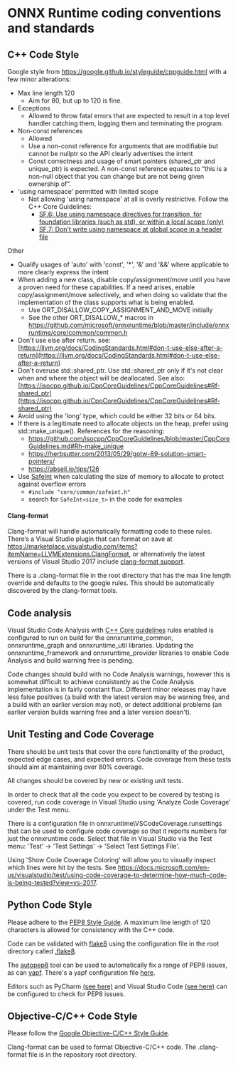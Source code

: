 # ONNX Runtime coding conventions and standards


## C++ Code Style

Google style from https://google.github.io/styleguide/cppguide.html with a few minor alterations:

* Max line length 120
  *	Aim for 80, but up to 120 is fine.
* Exceptions
  *	Allowed to throw fatal errors that are expected to result in a top level handler catching them, logging them and terminating the program.
* Non-const references
  *	Allowed
  * Use a non-const reference for arguments that are modifiable but cannot be nullptr so the API clearly advertises the intent
  *	Const correctness and usage of smart pointers (shared_ptr and unique_ptr) is expected. A non-const reference equates to “this is a non-null object that you can change but are not being given ownership of”.
* 'using namespace' permitted with limited scope
  * Not allowing 'using namespace' at all is overly restrictive. Follow the C++ Core Guidelines:
    * [SF.6: Use using namespace directives for transition, for foundation libraries (such as std), or within a local scope (only)](https://github.com/isocpp/CppCoreGuidelines/blob/master/CppCoreGuidelines.md#Rs-using)
    * [SF.7: Don't write using namespace at global scope in a header file](https://github.com/isocpp/CppCoreGuidelines/blob/master/CppCoreGuidelines.md#Rs-using-directive)

Other
* Qualify usages of 'auto' with 'const', '*', '&' and '&&' where applicable to more clearly express the intent
* When adding a new class, disable copy/assignment/move until you have a proven need for these capabilities. If a need arises, enable copy/assignment/move selectively, and when doing so validate that the implementation of the class supports what is being enabled.
  * Use ORT_DISALLOW_COPY_ASSIGNMENT_AND_MOVE initially
  * See the other ORT_DISALLOW_* macros in https://github.com/microsoft/onnxruntime/blob/master/include/onnxruntime/core/common/common.h
* Don't use else after return. see: [https://llvm.org/docs/CodingStandards.html#don-t-use-else-after-a-return](https://llvm.org/docs/CodingStandards.html#don-t-use-else-after-a-return)
* Don't overuse std::shared\_ptr. Use std::shared\_ptr only if it's not clear when and where the object will be deallocated. See also: [https://isocpp.github.io/CppCoreGuidelines/CppCoreGuidelines#Rf-shared_ptr](https://isocpp.github.io/CppCoreGuidelines/CppCoreGuidelines#Rf-shared_ptr)
* Avoid using the 'long' type, which could be either 32 bits or 64 bits.
* If there is a legitimate need to allocate objects on the heap, prefer using std::make_unique(). References for the reasoning:
  * https://github.com/isocpp/CppCoreGuidelines/blob/master/CppCoreGuidelines.md#Rh-make_unique
  * https://herbsutter.com/2013/05/29/gotw-89-solution-smart-pointers/
  * https://abseil.io/tips/126
* Use [SafeInt](https://github.com/dcleblanc/SafeInt) when calculating the size of memory to allocate to protect against overflow errors
  * `#include "core/common/safeint.h"`
  * search for `SafeInt<size_t>` in the code for examples

#### Clang-format

Clang-format will handle automatically formatting code to these rules. There’s a Visual Studio plugin that can format on save at https://marketplace.visualstudio.com/items?itemName=LLVMExtensions.ClangFormat, or alternatively the latest versions of Visual Studio 2017 include [clang-format support](https://blogs.msdn.microsoft.com/vcblog/2018/03/13/clangformat-support-in-visual-studio-2017-15-7-preview-1/).  

There is a .clang-format file in the root directory that has the max line length override and defaults to the google rules. This should be automatically discovered by the clang-format tools. 

## Code analysis

Visual Studio Code Analysis with [C++ Core guidelines](https://github.com/isocpp/CppCoreGuidelines/blob/master/CppCoreGuidelines.md) rules enabled is configured to run on build for the onnxruntime_common, onnxruntime_graph and onnxruntime_util libraries. Updating the onnxruntime_framework and onnxruntime_provider libraries to enable Code Analysis and build warning free is pending. 

Code changes should build with no Code Analysis warnings, however this is somewhat difficult to achieve consistently as the Code Analysis implementation is in fairly constant flux. Different minor releases may have less false positives (a build with the latest version may be warning free, and a build with an earlier version may not), or detect additional problems (an earlier version builds warning free and a later version doesn't). 

## Unit Testing and Code Coverage

There should be unit tests that cover the core functionality of the product, expected edge cases, and expected errors. 
Code coverage from these tests should aim at maintaining over 80% coverage. 

All changes should be covered by new or existing unit tests. 

In order to check that all the code you expect to be covered by testing is covered, run code coverage in Visual Studio using 'Analyze Code Coverage' under the Test menu. 

There is a configuration file in onnxruntime\VSCodeCoverage.runsettings that can be used to configure code coverage so that it reports numbers for just the onnxruntime code. Select that file in Visual Studio via the Test menu: 'Test' -> 'Test Settings' -> 'Select Test Settings File'. 

Using 'Show Code Coverage Coloring' will allow you to visually inspect which lines were hit by the tests. See <https://docs.microsoft.com/en-us/visualstudio/test/using-code-coverage-to-determine-how-much-code-is-being-tested?view=vs-2017>.

## Python Code Style

Please adhere to the [PEP8 Style Guide](https://www.python.org/dev/peps/pep-0008/). 
A maximum line length of 120 characters is allowed for consistency with the C++ code.

Code can be validated with [flake8](https://pypi.org/project/flake8/) using the configuration file in the root directory called [.flake8](https://github.com/microsoft/onnxruntime/tree/master/.flake8).

The [autopep8](https://pypi.org/project/autopep8/) tool can be used to automatically fix a range of PEP8 issues, as can [yapf](https://github.com/google/yapf). There's a yapf configuration file [here](https://github.com/microsoft/onnxruntime/tree/master/onnxruntime/.style.yapf).

Editors such as PyCharm [(see here)](https://www.jetbrains.com/help/pycharm/code-inspection.html) and Visual Studio Code [(see here)](https://code.visualstudio.com/docs/python/linting#_flake8) can be configured to check for PEP8 issues. 

## Objective-C/C++ Code Style

Please follow the [Google Objective-C/C++ Style Guide](https://google.github.io/styleguide/objcguide.html).

Clang-format can be used to format Objective-C/C++ code. The .clang-format file is in the repository root directory.

